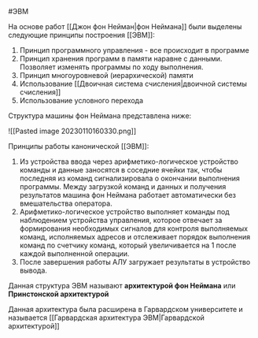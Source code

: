 #ЭВМ 

На основе работ [[Джон фон Нейман|фон Неймана]] были выделены следующие принципы построения [[ЭВМ]]:
1. Принцип программного управления - все происходит в программе
2. Принцип хранения программ в памяти наравне с данными. Позволяет изменять программы по ходу выполнения.
3. Принцип многоуровневой (иерархической) памяти
4. Использование [[Двоичная система счисления|двоичной системы счисления]]
5. Использование условного перехода

Структура машины фон Неймана представлена ниже:

![[Pasted image 20230110160330.png]]

Принципы работы канонической [[ЭВМ]]:
1. Из устройства ввода через арифметико-логическое устройство команды и данные заносятся в соседние ячейки так, чтобы последняя из команд сигнализировала о окончании выполнения программы. Между загрузкой команд и данных и получения результатов машина фон Неймана работает автоматически без вмешательства оператора.
2. Арифметико-логическое устройство выполняет команды под наблюдением устройства управления, которое отвечает за формирования необходимых сигналов для контроля выполняемых команд, исполняемых адресов и отслеживает порядок выполнения команд по счетчику команд, который увеличивается на 1 после каждой выполненной операции.
3. После завершения работы АЛУ загружает результаты в устройство вывода.

Данная структура ЭВМ называют **архитектурой фон Неймана** или **Принстонской архитектурой**

Данная архитектура была расширена в Гарвардском университете и называется [[Гарвардская архитектура ЭВМ|Гарвардской архитектурой]]